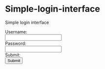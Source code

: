 # Simple-login-interface
Simple login interface
<!DOCTYPE html>

<html lang="en" xmlns="http://www.w3.org/1999/xhtml">
<head>
    <meta charset="utf-8" />
    <title></title>
</head>
<body>
    <p style="background-image:url('bck.JPEG');"></p>
    <form>
        Username:<br> <input type="text" name="name"><br>
        Password:<br><input type="password" name="password"><br>
        Submit:<br><input type="submit" name="submit"><br>
    </form>
</body>
</html>
